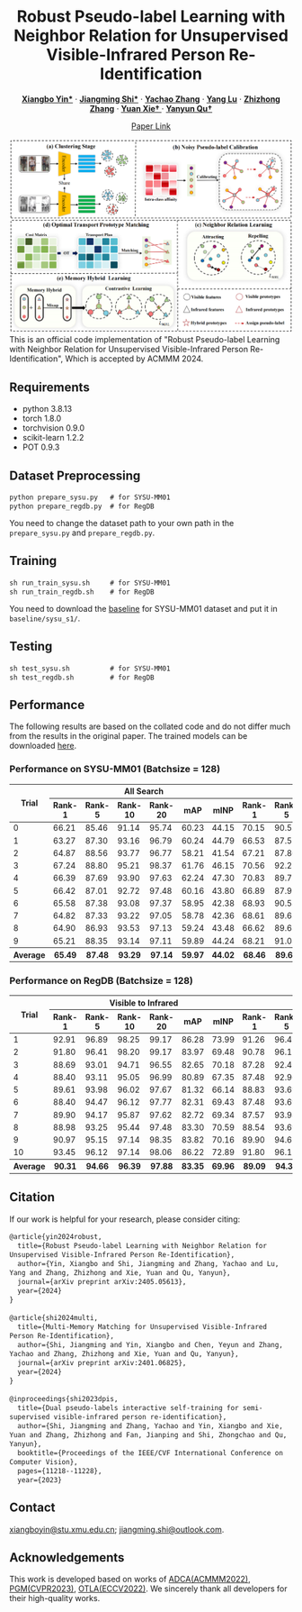 <p align="center">
  <h1 align="center">Robust Pseudo-label Learning with Neighbor Relation for Unsupervised Visible-Infrared Person Re-Identification</h1>
  <p align="center">
    <a href="https://scholar.google.com/citations?hl=zh-CN&pli=1&user=H1rqfM4AAAAJ" rel="external nofollow noopener" target="_blank"><strong>Xiangbo Yin*</strong></a>
    ·
    <a href="https://scholar.google.com/citations?user=Go9q2jsAAAAJ&hl=zh-CN&oi=sra" rel="external nofollow noopener" target="_blank"><strong>Jiangming Shi*</strong></a>
    ·
    <a href="https://scholar.google.com/citations?user=a-I8c8EAAAAJ&hl=zh-CN&oi=sra" target="_blank"><strong>Yachao Zhang</strong></a>
    ·
    <a href="https://scholar.google.com/citations?hl=zh-CN&user=r7r4FGwAAAAJ&view_op=list_works&sortby=pubdate" target="_blank"><strong>Yang Lu</strong></a>
    ·
    <a href="https://scholar.google.com/citations?user=CXZciFAAAAAJ&hl=zh-CN&oi=sra" rel="external nofollow noopener" target="_blank"><strong>Zhizhong Zhang</strong></a>
    ·
    <a href="https://scholar.google.com/citations?user=RN1QMPgAAAAJ&hl=zh-CN&oi=sra" rel="external nofollow noopener" target="_blank"><strong>Yuan Xie† </strong></a>    
    ·
    <a href="https://scholar.google.com/citations?user=idiP90sAAAAJ&hl=zh-CN&oi=sra" rel="external nofollow noopener" target="_blank"><strong>Yanyun Qu† </strong></a>       
  </p>
<p align="center">
  <a href="https://arxiv.org/pdf/2405.05613" rel="external nofollow noopener" target="_blank">Paper Link</a>

![RPNR](imgs/framework.png)
This is an official code implementation of "Robust Pseudo-label Learning with Neighbor Relation for Unsupervised Visible-Infrared Person Re-Identification", Which is accepted by ACMMM 2024.


## Requirements
- python 3.8.13
- torch 1.8.0
- torchvision 0.9.0
- scikit-learn 1.2.2
- POT 0.9.3


## Dataset Preprocessing
```shell
python prepare_sysu.py   # for SYSU-MM01
python prepare_regdb.py  # for RegDB
```
You need to change the dataset path to your own path in the `prepare_sysu.py` and `prepare_regdb.py`.


## Training
```shell
sh run_train_sysu.sh     # for SYSU-MM01
sh run_train_regdb.sh    # for RegDB
```
You need to download the [baseline](https://drive.google.com/drive/folders/1KIuklUtwqSvEZgWg5u3iEsh0IuEZj5li) for SYSU-MM01 dataset and put it in `baseline/sysu_s1/`.
## Testing
```shell
sh test_sysu.sh          # for SYSU-MM01
sh test_regdb.sh         # for RegDB
```
## Performance
The following results are based on the collated code and do not differ much from the results in the original paper. The trained models can be downloaded [here](https://drive.google.com/drive/folders/1xJW5LCacF_WKNZmcctTR5XNfLr4rZ91c). 

### Performance on SYSU-MM01 (Batchsize = 128)
<table class="tg">
<thead>
  <tr>
    <th class="tg-gaoc" rowspan="2">Trial</th>
    <th class="tg-gaoc" colspan="6">All Search</th>
    <th class="tg-gaoc" colspan="6">Indoor Search</th>
  </tr>
  <tr>
    <th class="tg-gaoc">Rank-1</th>
    <th class="tg-gaoc">Rank-5</th>
    <th class="tg-gaoc">Rank-10</th>
    <th class="tg-gaoc">Rank-20</th>
    <th class="tg-gaoc">mAP</th>
    <th class="tg-gaoc">mINP</th>
    <th class="tg-gaoc">Rank-1</th>
    <th class="tg-gaoc">Rank-5</th>
    <th class="tg-gaoc">Rank-10</th>
    <th class="tg-gaoc">Rank-20</th>
    <th class="tg-gaoc">mAP</th>
    <th class="tg-gaoc">mINP</th>
  </tr>  
</thead>

<tbody>
  <tr>
    <td class="tg-gaoc">0</td>
    <td class="tg-3ttq">66.21</td>
    <td class="tg-gaoc">85.46</td>
    <td class="tg-gaoc">91.14</td>
    <td class="tg-gaoc">95.74</td>
    <td class="tg-gaoc">60.23</td>
    <td class="tg-gaoc">44.15</td>
    <td class="tg-3ttq">70.15</td>
    <td class="tg-gaoc">90.53</td>
    <td class="tg-gaoc">94.70</td>
    <td class="tg-gaoc">97.28</td>
    <td class="tg-gaoc">74.19</td>
    <td class="tg-gaoc">69.80</td>
  </tr>
  <tr>
    <td class="tg-s4h7">1</td>
    <td class="tg-0udb">63.27</td>
    <td class="tg-s4h7">87.30</td>
    <td class="tg-s4h7">93.16</td>
    <td class="tg-s4h7">96.79</td>
    <td class="tg-s4h7">60.24</td>
    <td class="tg-s4h7">44.79</td>
    <td class="tg-0udb">66.53</td>
    <td class="tg-s4h7">87.55</td>
    <td class="tg-s4h7">93.30</td>
    <td class="tg-s4h7">97.78</td>
    <td class="tg-s4h7">70.76</td>
    <td class="tg-s4h7">65.94</td>
  </tr>
  <tr>
    <td class="tg-s4h7">2</td>
    <td class="tg-0udb">64.87</td>
    <td class="tg-s4h7">88.56</td>
    <td class="tg-s4h7">93.77</td>
    <td class="tg-s4h7">96.77</td>
    <td class="tg-s4h7">58.21</td>
    <td class="tg-s4h7">41.54</td>
    <td class="tg-0udb">67.21</td>
    <td class="tg-s4h7">87.86</td>
    <td class="tg-s4h7">94.29</td>
    <td class="tg-s4h7">97.92</td>
    <td class="tg-s4h7">71.40</td>
    <td class="tg-s4h7">66.67</td>
  </tr>
  <tr>
    <td class="tg-s4h7">3</td>
    <td class="tg-0udb">67.24</td>
    <td class="tg-s4h7">88.80</td>
    <td class="tg-s4h7">95.21</td>
    <td class="tg-s4h7">98.37</td>
    <td class="tg-s4h7">61.76</td>
    <td class="tg-s4h7">46.15</td>
    <td class="tg-0udb">70.56</td>
    <td class="tg-s4h7">92.21</td>
    <td class="tg-s4h7">96.38</td>
    <td class="tg-s4h7">98.41</td>
    <td class="tg-s4h7">74.23</td>
    <td class="tg-s4h7">69.00</td>
  </tr>
  <tr>
    <td class="tg-s4h7">4</td>
    <td class="tg-hi9g">66.39</td>
    <td class="tg-4jb6">87.69</td>
    <td class="tg-4jb6">93.90</td>
    <td class="tg-4jb6">97.63</td>
    <td class="tg-4jb6">62.24</td>
    <td class="tg-4jb6">47.30</td>
    <td class="tg-hi9g">70.83</td>
    <td class="tg-4jb6">89.72</td>
    <td class="tg-4jb6">93.34</td>
    <td class="tg-4jb6">95.83</td>
    <td class="tg-4jb6">74.81</td>
    <td class="tg-4jb6">70.67</td>
  </tr>
  <tr>
    <td class="tg-s4h7">5</td>
    <td class="tg-0udb">66.42</td>
    <td class="tg-s4h7">87.01</td>
    <td class="tg-s4h7">92.72</td>
    <td class="tg-s4h7">97.48</td>
    <td class="tg-s4h7">60.16</td>
    <td class="tg-s4h7">43.80</td>
    <td class="tg-0udb">66.89</td>
    <td class="tg-s4h7">87.95</td>
    <td class="tg-s4h7">95.06</td>
    <td class="tg-s4h7">98.32</td>
    <td class="tg-s4h7">71.85</td>
    <td class="tg-s4h7">68.02</td>
  </tr>
  <tr>
    <td class="tg-s4h7">6</td>
    <td class="tg-0udb">65.58</td>
    <td class="tg-s4h7">87.38</td>
    <td class="tg-s4h7">93.08</td>
    <td class="tg-s4h7">97.37</td>
    <td class="tg-s4h7">58.95</td>
    <td class="tg-s4h7">42.38</td>
    <td class="tg-0udb">68.93</td>
    <td class="tg-s4h7">90.58</td>
    <td class="tg-s4h7">95.24</td>
    <td class="tg-s4h7">98.37</td>
    <td class="tg-s4h7">74.25</td>
    <td class="tg-s4h7">70.84</td>
  </tr>
  <tr>
    <td class="tg-s4h7">7</td>
    <td class="tg-0udb">64.82</td>
    <td class="tg-s4h7">87.33</td>
    <td class="tg-s4h7">93.22</td>
    <td class="tg-s4h7">97.05</td>
    <td class="tg-s4h7">58.78</td>
    <td class="tg-s4h7">42.36</td>
    <td class="tg-0udb">68.61</td>
    <td class="tg-s4h7">89.63</td>
    <td class="tg-s4h7">94.88</td>
    <td class="tg-s4h7">98.51</td>
    <td class="tg-s4h7">73.17</td>
    <td class="tg-s4h7">68.65</td>
  </tr>
  <tr>
    <td class="tg-s4h7">8</td>
    <td class="tg-0udb">64.90</td>
    <td class="tg-s4h7">86.93</td>
    <td class="tg-s4h7">93.53</td>
    <td class="tg-s4h7">97.13</td>
    <td class="tg-s4h7">59.24</td>
    <td class="tg-s4h7">43.48</td>
    <td class="tg-0udb">66.62</td>
    <td class="tg-s4h7">89.63</td>
    <td class="tg-s4h7">95.02</td>
    <td class="tg-s4h7">98.19</td>
    <td class="tg-s4h7">71.47</td>
    <td class="tg-s4h7">66.63</td>
  </tr>
  <tr>
    <td class="tg-s4h7">9</td>
    <td class="tg-0udb">65.21</td>
    <td class="tg-s4h7">88.35</td>
    <td class="tg-s4h7">93.14</td>
    <td class="tg-s4h7">97.11</td>
    <td class="tg-s4h7">59.89</td>
    <td class="tg-s4h7">44.24</td>
    <td class="tg-0udb">68.21</td>
    <td class="tg-s4h7">91.03</td>
    <td class="tg-s4h7">95.29</td>
    <td class="tg-s4h7">98.32</td>
    <td class="tg-s4h7">73.94</td>
    <td class="tg-s4h7">69.93</td>
  </tr>
  <tr>
    <th class="tg-s4h7">Average</th>
    <th class="tg-0udb">65.49</th>
    <th class="tg-s4h7">87.48</th>
    <th class="tg-s4h7">93.29</th>
    <th class="tg-s4h7">97.14</th>
    <th class="tg-s4h7">59.97</th>
    <th class="tg-s4h7">44.02</th>
    <th class="tg-0udb">68.46</th>
    <th class="tg-s4h7">89.67</th>
    <th class="tg-s4h7">94.75</th>
    <th class="tg-s4h7">97.89</th>
    <th class="tg-s4h7">73.01</th>
    <th class="tg-s4h7">68.61</th>
  </tr>
</tbody>
</table>

### Performance on RegDB (Batchsize = 128)
<table class="tg">
<thead>
  <tr>
    <th class="tg-gaoc" rowspan="2">Trial</th>
    <th class="tg-gaoc" colspan="6">Visible to Infrared</th>
    <th class="tg-gaoc" colspan="6">Infrared to Visible</th>
  </tr>
  <tr>
    <th class="tg-gaoc">Rank-1</th>
    <th class="tg-gaoc">Rank-5</th>
    <th class="tg-gaoc">Rank-10</th>
    <th class="tg-gaoc">Rank-20</th>
    <th class="tg-gaoc">mAP</th>
    <th class="tg-gaoc">mINP</th>
    <th class="tg-gaoc">Rank-1</th>
    <th class="tg-gaoc">Rank-5</th>
    <th class="tg-gaoc">Rank-10</th>
    <th class="tg-gaoc">Rank-20</th>
    <th class="tg-gaoc">mAP</th>
    <th class="tg-gaoc">mINP</th>
  </tr>
</thead>
<tbody>
  <tr>
    <td class="tg-gaoc">1</td>
    <td class="tg-3ttq">92.91</td>
    <td class="tg-gaoc">96.89</td>
    <td class="tg-gaoc">98.25</td>
    <td class="tg-gaoc">99.17</td>
    <td class="tg-gaoc">86.28</td>
    <td class="tg-gaoc">73.99</td>
    <td class="tg-3ttq">91.26</td>
    <td class="tg-gaoc">96.41</td>
    <td class="tg-gaoc">98.35</td>
    <td class="tg-gaoc">99.56</td>
    <td class="tg-gaoc">84.82</td>
    <td class="tg-gaoc">70.47</td>
  </tr>
  <tr>
    <td class="tg-s4h7">2</td>
    <td class="tg-0udb">91.80</td>
    <td class="tg-s4h7">96.41</td>
    <td class="tg-s4h7">98.20</td>
    <td class="tg-s4h7">99.17</td>
    <td class="tg-s4h7">83.97</td>
    <td class="tg-s4h7">69.48</td>
    <td class="tg-0udb">90.78</td>
    <td class="tg-s4h7">96.17</td>
    <td class="tg-s4h7">97.72</td>
    <td class="tg-s4h7">98.79</td>
    <td class="tg-s4h7">83.76</td>
    <td class="tg-s4h7">66.89</td>
  </tr>
  <tr>
    <td class="tg-s4h7">3</td>
    <td class="tg-0udb">88.69</td>
    <td class="tg-s4h7">93.01</td>
    <td class="tg-s4h7">94.71</td>
    <td class="tg-s4h7">96.55</td>
    <td class="tg-s4h7">82.65</td>
    <td class="tg-s4h7">70.18</td>
    <td class="tg-0udb">87.28</td>
    <td class="tg-s4h7">92.43</td>
    <td class="tg-s4h7">95.05</td>
    <td class="tg-s4h7">96.75</td>
    <td class="tg-s4h7">81.60</td>
    <td class="tg-s4h7">67.22</td>
  </tr>
  <tr>
    <td class="tg-s4h7">4</td>
    <td class="tg-0udb">88.40</td>
    <td class="tg-s4h7">93.11</td>
    <td class="tg-s4h7">95.05</td>
    <td class="tg-s4h7">96.99</td>
    <td class="tg-s4h7">80.89</td>
    <td class="tg-s4h7">67.35</td>
    <td class="tg-0udb">87.48</td>
    <td class="tg-s4h7">92.96</td>
    <td class="tg-s4h7">95.00</td>
    <td class="tg-s4h7">97.23</td>
    <td class="tg-s4h7">79.66</td>
    <td class="tg-s4h7">64.76</td>
  </tr>
  <tr>
    <td class="tg-s4h7">5</td>
    <td class="tg-hi9g">89.61</td>
    <td class="tg-4jb6">93.98</td>
    <td class="tg-4jb6">96.02</td>
    <td class="tg-4jb6">97.67</td>
    <td class="tg-4jb6">81.32</td>
    <td class="tg-4jb6">66.14</td>
    <td class="tg-hi9g">88.83</td>
    <td class="tg-4jb6">93.69</td>
    <td class="tg-4jb6">95.78</td>
    <td class="tg-4jb6">97.38</td>
    <td class="tg-4jb6">80.12</td>
    <td class="tg-4jb6">62.95</td>
  </tr>
  <tr>
    <td class="tg-s4h7">6</td>
    <td class="tg-0udb">88.40</td>
    <td class="tg-s4h7">94.47</td>
    <td class="tg-s4h7">96.12</td>
    <td class="tg-s4h7">97.77</td>
    <td class="tg-s4h7">82.31</td>
    <td class="tg-s4h7">69.43</td>
    <td class="tg-0udb">87.48</td>
    <td class="tg-s4h7">93.69</td>
    <td class="tg-s4h7">95.63</td>
    <td class="tg-s4h7">97.09</td>
    <td class="tg-s4h7">81.22</td>
    <td class="tg-s4h7">65.68</td>
  </tr>
  <tr>
    <td class="tg-s4h7">7</td>
    <td class="tg-0udb">89.90</td>
    <td class="tg-s4h7">94.17</td>
    <td class="tg-s4h7">95.87</td>
    <td class="tg-s4h7">97.62</td>
    <td class="tg-s4h7">82.72</td>
    <td class="tg-s4h7">69.34</td>
    <td class="tg-0udb">87.57</td>
    <td class="tg-s4h7">93.98</td>
    <td class="tg-s4h7">95.78</td>
    <td class="tg-s4h7">96.94</td>
    <td class="tg-s4h7">81.08</td>
    <td class="tg-s4h7">65.05</td>
  </tr>
  <tr>
    <td class="tg-s4h7">8</td>
    <td class="tg-0udb">88.98</td>
    <td class="tg-s4h7">93.25</td>
    <td class="tg-s4h7">95.44</td>
    <td class="tg-s4h7">97.48</td>
    <td class="tg-s4h7">83.30</td>
    <td class="tg-s4h7">70.59</td>
    <td class="tg-0udb">88.54</td>
    <td class="tg-s4h7">93.69</td>
    <td class="tg-s4h7">95.19</td>
    <td class="tg-s4h7">97.09</td>
    <td class="tg-s4h7">82.01</td>
    <td class="tg-s4h7">66.05</td>
  </tr>
  <tr>
    <td class="tg-s4h7">9</td>
    <td class="tg-0udb">90.97</td>
    <td class="tg-s4h7">95.15</td>
    <td class="tg-s4h7">97.14</td>
    <td class="tg-s4h7">98.35</td>
    <td class="tg-s4h7">83.82</td>
    <td class="tg-s4h7">70.16</td>
    <td class="tg-0udb">89.90</td>
    <td class="tg-s4h7">94.61</td>
    <td class="tg-s4h7">96.46</td>
    <td class="tg-s4h7">97.67</td>
    <td class="tg-s4h7">83.04</td>
    <td class="tg-s4h7">66.14</td>
  </tr>
  <tr>
    <td class="tg-s4h7">10</td>
    <td class="tg-0udb">93.45</td>
    <td class="tg-s4h7">96.12</td>
    <td class="tg-s4h7">97.14</td>
    <td class="tg-s4h7">98.06</td>
    <td class="tg-s4h7">86.22</td>
    <td class="tg-s4h7">72.89</td>
    <td class="tg-0udb">91.80</td>
    <td class="tg-s4h7">96.12</td>
    <td class="tg-s4h7">97.14</td>
    <td class="tg-s4h7">97.96</td>
    <td class="tg-s4h7">85.30</td>
    <td class="tg-s4h7">69.76</td>
  </tr>
  <tr>
    <th class="tg-s4h7">Average</th>
    <th class="tg-0udb">90.31</th>
    <th class="tg-s4h7">94.66</th>
    <th class="tg-s4h7">96.39</th>
    <th class="tg-s4h7">97.88</th>
    <th class="tg-s4h7">83.35</th>
    <th class="tg-s4h7">69.96</th>
    <th class="tg-0udb">89.09</th>
    <th class="tg-s4h7">94.37</th>
    <th class="tg-s4h7">96.21</th>
    <th class="tg-s4h7">97.65</th>
    <th class="tg-s4h7">82.26</th>
    <th class="tg-s4h7">66.50</th>
  </tr>
</tbody>
</table>

## Citation
If our work is helpful for your research, please consider citing:
```
@article{yin2024robust,
  title={Robust Pseudo-label Learning with Neighbor Relation for Unsupervised Visible-Infrared Person Re-Identification},
  author={Yin, Xiangbo and Shi, Jiangming and Zhang, Yachao and Lu, Yang and Zhang, Zhizhong and Xie, Yuan and Qu, Yanyun},
  journal={arXiv preprint arXiv:2405.05613},
  year={2024}
}

@article{shi2024multi,
  title={Multi-Memory Matching for Unsupervised Visible-Infrared Person Re-Identification},
  author={Shi, Jiangming and Yin, Xiangbo and Chen, Yeyun and Zhang, Yachao and Zhang, Zhizhong and Xie, Yuan and Qu, Yanyun},
  journal={arXiv preprint arXiv:2401.06825},
  year={2024}
}

@inproceedings{shi2023dpis,
  title={Dual pseudo-labels interactive self-training for semi-supervised visible-infrared person re-identification},
  author={Shi, Jiangming and Zhang, Yachao and Yin, Xiangbo and Xie, Yuan and Zhang, Zhizhong and Fan, Jianping and Shi, Zhongchao and Qu, Yanyun},
  booktitle={Proceedings of the IEEE/CVF International Conference on Computer Vision},
  pages={11218--11228},
  year={2023}
```

## Contact
xiangboyin@stu.xmu.edu.cn; jiangming.shi@outlook.com.

## Acknowledgements
This work is developed based on works of [ADCA(ACMMM2022)](https://github.com/yangbincv/ADCA), [PGM(CVPR2023)](https://github.com/zesenwu23/USL-VI-ReID), [OTLA(ECCV2022)](https://github.com/wjm-wjm/OTLA-ReID). We sincerely thank all developers for their high-quality works.
